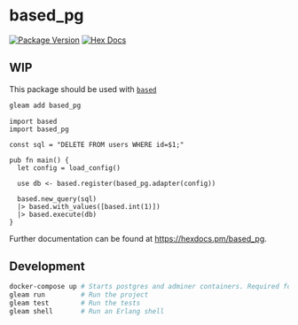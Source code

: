 # based_pg

[![Package Version](https://img.shields.io/hexpm/v/based_pg)](https://hex.pm/packages/based_pg)
[![Hex Docs](https://img.shields.io/badge/hex-docs-ffaff3)](https://hexdocs.pm/based_pg/)

## WIP

This package should be used with [`based`](https://github.com/stndrs/based)

```sh
gleam add based_pg
```

```gleam
import based
import based_pg

const sql = "DELETE FROM users WHERE id=$1;"

pub fn main() {
  let config = load_config()

  use db <- based.register(based_pg.adapter(config))

  based.new_query(sql)
  |> based.with_values([based.int(1)])
  |> based.execute(db)
}
```

Further documentation can be found at <https://hexdocs.pm/based_pg>.

## Development

```sh
docker-compose up # Starts postgres and adminer containers. Required for tests
gleam run         # Run the project
gleam test        # Run the tests
gleam shell       # Run an Erlang shell
```
